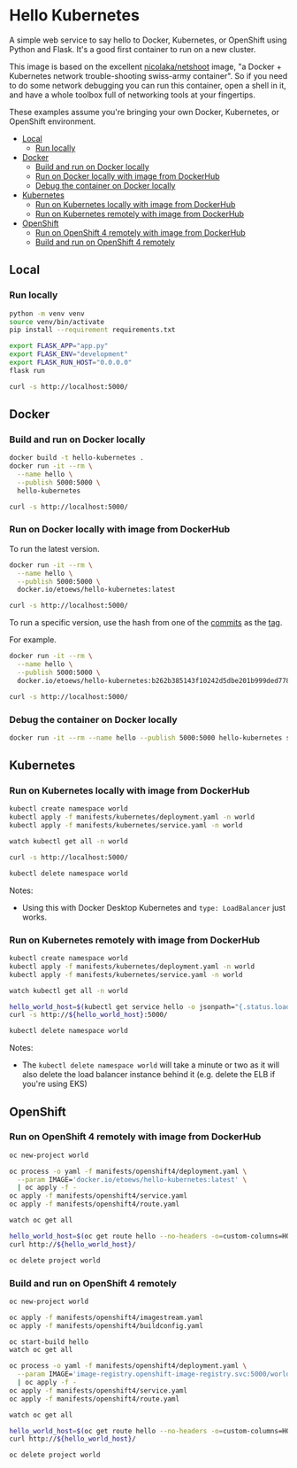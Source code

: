 # Hello Kubernetes

A simple web service to say hello to Docker, Kubernetes, or OpenShift using Python and Flask. It's a good first container to run on a new cluster.

This image is based on the excellent [nicolaka/netshoot](https://hub.docker.com/r/nicolaka/netshoot) image, "a Docker + Kubernetes network trouble-shooting swiss-army container". So if you need to do some network debugging you can run this container, open a shell in it, and have a whole toolbox full of networking tools at your fingertips.

These examples assume you're bringing your own Docker, Kubernetes, or OpenShift environment.

<!-- TOC anchormode:github.com insertanchor:false -->

* [Local](#local)
    * [Run locally](#run-locally)
* [Docker](#docker)
    * [Build and run on Docker locally](#build-and-run-on-docker-locally)
    * [Run on Docker locally with image from DockerHub](#run-on-docker-locally-with-image-from-dockerhub)
    * [Debug the container on Docker locally](#debug-the-container-on-docker-locally)
* [Kubernetes](#kubernetes)
    * [Run on Kubernetes locally with image from DockerHub](#run-on-kubernetes-locally-with-image-from-dockerhub)
    * [Run on Kubernetes remotely with image from DockerHub](#run-on-kubernetes-remotely-with-image-from-dockerhub)
* [OpenShift](#openshift)
    * [Run on OpenShift 4 remotely with image from DockerHub](#run-on-openshift-4-remotely-with-image-from-dockerhub)
    * [Build and run on OpenShift 4 remotely](#build-and-run-on-openshift-4-remotely)

<!-- /TOC -->

## Local

### Run locally

```bash
python -m venv venv
source venv/bin/activate
pip install --requirement requirements.txt

export FLASK_APP="app.py"
export FLASK_ENV="development"
export FLASK_RUN_HOST="0.0.0.0"
flask run

curl -s http://localhost:5000/
```

## Docker

### Build and run on Docker locally

```bash
docker build -t hello-kubernetes .
docker run -it --rm \
  --name hello \
  --publish 5000:5000 \
  hello-kubernetes

curl -s http://localhost:5000/
```

### Run on Docker locally with image from DockerHub

To run the latest version.

```bash
docker run -it --rm \
  --name hello \
  --publish 5000:5000 \
  docker.io/etoews/hello-kubernetes:latest

curl -s http://localhost:5000/
```

To run a specific version, use the hash from one of the [commits](https://github.com/etoews/hello-kubernetes/commits/master) as the [tag](https://hub.docker.com/repository/docker/etoews/hello-kubernetes/tags).

For example.

```bash
docker run -it --rm \
  --name hello \
  --publish 5000:5000 \
  docker.io/etoews/hello-kubernetes:b262b385143f10242d5dbe201b999ded7782087a

curl -s http://localhost:5000/
```

### Debug the container on Docker locally

```bash
docker run -it --rm --name hello --publish 5000:5000 hello-kubernetes sh
```

## Kubernetes

### Run on Kubernetes locally with image from DockerHub

```bash
kubectl create namespace world
kubectl apply -f manifests/kubernetes/deployment.yaml -n world
kubectl apply -f manifests/kubernetes/service.yaml -n world

watch kubectl get all -n world

curl -s http://localhost:5000/

kubectl delete namespace world
```

Notes:

* Using this with Docker Desktop Kubernetes and `type: LoadBalancer` just works.

### Run on Kubernetes remotely with image from DockerHub

```bash
kubectl create namespace world
kubectl apply -f manifests/kubernetes/deployment.yaml -n world
kubectl apply -f manifests/kubernetes/service.yaml -n world

watch kubectl get all -n world

hello_world_host=$(kubectl get service hello -o jsonpath="{.status.loadBalancer.ingress[*].hostname}" -n world)
curl -s http://${hello_world_host}:5000/

kubectl delete namespace world
```

Notes:

* The `kubectl delete namespace world` will take a minute or two as it will also delete the load balancer instance behind it (e.g. delete the ELB if you're using EKS)

## OpenShift

### Run on OpenShift 4 remotely with image from DockerHub

```bash
oc new-project world

oc process -o yaml -f manifests/openshift4/deployment.yaml \
  --param IMAGE='docker.io/etoews/hello-kubernetes:latest' \
  | oc apply -f -
oc apply -f manifests/openshift4/service.yaml
oc apply -f manifests/openshift4/route.yaml

watch oc get all

hello_world_host=$(oc get route hello --no-headers -o=custom-columns=HOST:.spec.host)
curl http://${hello_world_host}/

oc delete project world
```

### Build and run on OpenShift 4 remotely

```bash
oc new-project world

oc apply -f manifests/openshift4/imagestream.yaml
oc apply -f manifests/openshift4/buildconfig.yaml

oc start-build hello
watch oc get all

oc process -o yaml -f manifests/openshift4/deployment.yaml \
  --param IMAGE='image-registry.openshift-image-registry.svc:5000/world/hello:latest' \
  | oc apply -f -
oc apply -f manifests/openshift4/service.yaml
oc apply -f manifests/openshift4/route.yaml

watch oc get all

hello_world_host=$(oc get route hello --no-headers -o=custom-columns=HOST:.spec.host)
curl http://${hello_world_host}/

oc delete project world
```
